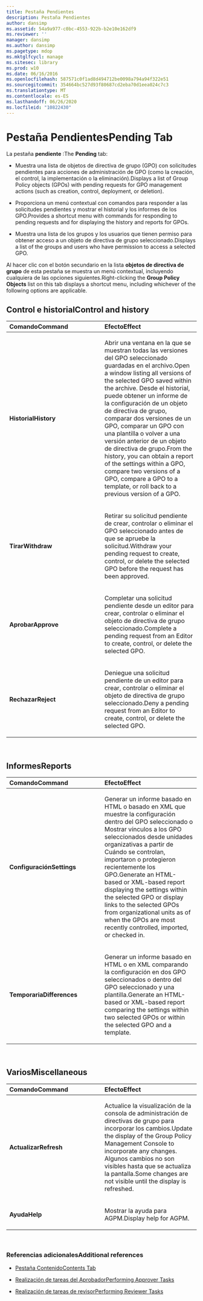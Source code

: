 ```yaml
---
title: Pestaña Pendientes
description: Pestaña Pendientes
author: dansimp
ms.assetid: 54a9a977-c0bc-4553-922b-b2e10e162df9
ms.reviewer: ''
manager: dansimp
ms.author: dansimp
ms.pagetype: mdop
ms.mktglfcycl: manage
ms.sitesec: library
ms.prod: w10
ms.date: 06/16/2016
ms.openlocfilehash: 587571c0f1ad8d494712be0098a794a94f322e51
ms.sourcegitcommit: 354664bc527d93f80687cd2eba70d1eea024c7c3
ms.translationtype: MT
ms.contentlocale: es-ES
ms.lasthandoff: 06/26/2020
ms.locfileid: "10822430"
---
```

# <span data-ttu-id="e208f-103">Pestaña Pendientes</span><span class="sxs-lookup"><span data-stu-id="e208f-103">Pending Tab</span></span>


<span data-ttu-id="e208f-104">La pestaña **pendiente** :</span><span class="sxs-lookup"><span data-stu-id="e208f-104">The **Pending** tab:</span></span>

-   <span data-ttu-id="e208f-105">Muestra una lista de objetos de directiva de grupo (GPO) con solicitudes pendientes para acciones de administración de GPO (como la creación, el control, la implementación o la eliminación).</span><span class="sxs-lookup"><span data-stu-id="e208f-105">Displays a list of Group Policy objects (GPOs) with pending requests for GPO management actions (such as creation, control, deployment, or deletion).</span></span>

-   <span data-ttu-id="e208f-106">Proporciona un menú contextual con comandos para responder a las solicitudes pendientes y mostrar el historial y los informes de los GPO.</span><span class="sxs-lookup"><span data-stu-id="e208f-106">Provides a shortcut menu with commands for responding to pending requests and for displaying the history and reports for GPOs.</span></span>

-   <span data-ttu-id="e208f-107">Muestra una lista de los grupos y los usuarios que tienen permiso para obtener acceso a un objeto de directiva de grupo seleccionado.</span><span class="sxs-lookup"><span data-stu-id="e208f-107">Displays a list of the groups and users who have permission to access a selected GPO.</span></span>

<span data-ttu-id="e208f-108">Al hacer clic con el botón secundario en la lista **objetos de directiva de grupo** de esta pestaña se muestra un menú contextual, incluyendo cualquiera de las opciones siguientes.</span><span class="sxs-lookup"><span data-stu-id="e208f-108">Right-clicking the **Group Policy Objects** list on this tab displays a shortcut menu, including whichever of the following options are applicable.</span></span>

## <span data-ttu-id="e208f-109">Control e historial</span><span class="sxs-lookup"><span data-stu-id="e208f-109">Control and history</span></span>


<table>
<colgroup>
<col width="50%" />
<col width="50%" />
</colgroup>
<thead>
<tr class="header">
<th align="left"><span data-ttu-id="e208f-110">Comando</span><span class="sxs-lookup"><span data-stu-id="e208f-110">Command</span></span></th>
<th align="left"><span data-ttu-id="e208f-111">Efecto</span><span class="sxs-lookup"><span data-stu-id="e208f-111">Effect</span></span></th>
</tr>
</thead>
<tbody>
<tr class="odd">
<td align="left"><p><strong><span data-ttu-id="e208f-112">Historial</span><span class="sxs-lookup"><span data-stu-id="e208f-112">History</span></span></strong></p></td>
<td align="left"><p><span data-ttu-id="e208f-113">Abrir una ventana en la que se muestran todas las versiones del GPO seleccionado guardadas en el archivo.</span><span class="sxs-lookup"><span data-stu-id="e208f-113">Open a window listing all versions of the selected GPO saved within the archive.</span></span> <span data-ttu-id="e208f-114">Desde el historial, puede obtener un informe de la configuración de un objeto de directiva de grupo, comparar dos versiones de un GPO, comparar un GPO con una plantilla o volver a una versión anterior de un objeto de directiva de grupo.</span><span class="sxs-lookup"><span data-stu-id="e208f-114">From the history, you can obtain a report of the settings within a GPO, compare two versions of a GPO, compare a GPO to a template, or roll back to a previous version of a GPO.</span></span></p></td>
</tr>
<tr class="even">
<td align="left"><p><strong><span data-ttu-id="e208f-115">Tirar</span><span class="sxs-lookup"><span data-stu-id="e208f-115">Withdraw</span></span></strong></p></td>
<td align="left"><p><span data-ttu-id="e208f-116">Retirar su solicitud pendiente de crear, controlar o eliminar el GPO seleccionado antes de que se apruebe la solicitud.</span><span class="sxs-lookup"><span data-stu-id="e208f-116">Withdraw your pending request to create, control, or delete the selected GPO before the request has been approved.</span></span></p></td>
</tr>
<tr class="odd">
<td align="left"><p><strong><span data-ttu-id="e208f-117">Aprobar</span><span class="sxs-lookup"><span data-stu-id="e208f-117">Approve</span></span></strong></p></td>
<td align="left"><p><span data-ttu-id="e208f-118">Completar una solicitud pendiente desde un editor para crear, controlar o eliminar el objeto de directiva de grupo seleccionado.</span><span class="sxs-lookup"><span data-stu-id="e208f-118">Complete a pending request from an Editor to create, control, or delete the selected GPO.</span></span></p></td>
</tr>
<tr class="even">
<td align="left"><p><strong><span data-ttu-id="e208f-119">Rechazar</span><span class="sxs-lookup"><span data-stu-id="e208f-119">Reject</span></span></strong></p></td>
<td align="left"><p><span data-ttu-id="e208f-120">Deniegue una solicitud pendiente de un editor para crear, controlar o eliminar el objeto de directiva de grupo seleccionado.</span><span class="sxs-lookup"><span data-stu-id="e208f-120">Deny a pending request from an Editor to create, control, or delete the selected GPO.</span></span></p></td>
</tr>
</tbody>
</table>

 

## <span data-ttu-id="e208f-121">Informes</span><span class="sxs-lookup"><span data-stu-id="e208f-121">Reports</span></span>


<table>
<colgroup>
<col width="50%" />
<col width="50%" />
</colgroup>
<thead>
<tr class="header">
<th align="left"><span data-ttu-id="e208f-122">Comando</span><span class="sxs-lookup"><span data-stu-id="e208f-122">Command</span></span></th>
<th align="left"><span data-ttu-id="e208f-123">Efecto</span><span class="sxs-lookup"><span data-stu-id="e208f-123">Effect</span></span></th>
</tr>
</thead>
<tbody>
<tr class="odd">
<td align="left"><p><strong><span data-ttu-id="e208f-124">Configuración</span><span class="sxs-lookup"><span data-stu-id="e208f-124">Settings</span></span></strong></p></td>
<td align="left"><p><span data-ttu-id="e208f-125">Generar un informe basado en HTML o basado en XML que muestre la configuración dentro del GPO seleccionado o Mostrar vínculos a los GPO seleccionados desde unidades organizativas a partir de Cuándo se controlan, importaron o protegieron recientemente los GPO.</span><span class="sxs-lookup"><span data-stu-id="e208f-125">Generate an HTML-based or XML-based report displaying the settings within the selected GPO or display links to the selected GPOs from organizational units as of when the GPOs are most recently controlled, imported, or checked in.</span></span></p></td>
</tr>
<tr class="even">
<td align="left"><p><strong><span data-ttu-id="e208f-126">Temporaria</span><span class="sxs-lookup"><span data-stu-id="e208f-126">Differences</span></span></strong></p></td>
<td align="left"><p><span data-ttu-id="e208f-127">Generar un informe basado en HTML o en XML comparando la configuración en dos GPO seleccionados o dentro del GPO seleccionado y una plantilla.</span><span class="sxs-lookup"><span data-stu-id="e208f-127">Generate an HTML-based or XML-based report comparing the settings within two selected GPOs or within the selected GPO and a template.</span></span></p></td>
</tr>
</tbody>
</table>

 

## <span data-ttu-id="e208f-128">Varios</span><span class="sxs-lookup"><span data-stu-id="e208f-128">Miscellaneous</span></span>


<table>
<colgroup>
<col width="50%" />
<col width="50%" />
</colgroup>
<thead>
<tr class="header">
<th align="left"><span data-ttu-id="e208f-129">Comando</span><span class="sxs-lookup"><span data-stu-id="e208f-129">Command</span></span></th>
<th align="left"><span data-ttu-id="e208f-130">Efecto</span><span class="sxs-lookup"><span data-stu-id="e208f-130">Effect</span></span></th>
</tr>
</thead>
<tbody>
<tr class="odd">
<td align="left"><p><strong><span data-ttu-id="e208f-131">Actualizar</span><span class="sxs-lookup"><span data-stu-id="e208f-131">Refresh</span></span></strong></p></td>
<td align="left"><p><span data-ttu-id="e208f-132">Actualice la visualización de la consola de administración de directivas de grupo para incorporar los cambios.</span><span class="sxs-lookup"><span data-stu-id="e208f-132">Update the display of the Group Policy Management Console to incorporate any changes.</span></span> <span data-ttu-id="e208f-133">Algunos cambios no son visibles hasta que se actualiza la pantalla.</span><span class="sxs-lookup"><span data-stu-id="e208f-133">Some changes are not visible until the display is refreshed.</span></span></p></td>
</tr>
<tr class="even">
<td align="left"><p><strong><span data-ttu-id="e208f-134">Ayuda</span><span class="sxs-lookup"><span data-stu-id="e208f-134">Help</span></span></strong></p></td>
<td align="left"><p><span data-ttu-id="e208f-135">Mostrar la ayuda para AGPM.</span><span class="sxs-lookup"><span data-stu-id="e208f-135">Display help for AGPM.</span></span></p></td>
</tr>
</tbody>
</table>

 

### <span data-ttu-id="e208f-136">Referencias adicionales</span><span class="sxs-lookup"><span data-stu-id="e208f-136">Additional references</span></span>

-   [<span data-ttu-id="e208f-137">Pestaña Contenido</span><span class="sxs-lookup"><span data-stu-id="e208f-137">Contents Tab</span></span>](contents-tab.md)

-   [<span data-ttu-id="e208f-138">Realización de tareas del Aprobador</span><span class="sxs-lookup"><span data-stu-id="e208f-138">Performing Approver Tasks</span></span>](performing-approver-tasks.md)

-   [<span data-ttu-id="e208f-139">Realización de tareas de revisor</span><span class="sxs-lookup"><span data-stu-id="e208f-139">Performing Reviewer Tasks</span></span>](performing-reviewer-tasks.md)

 

 






